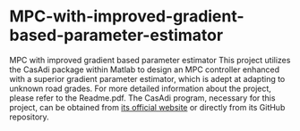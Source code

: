 # MPC-with-improved-gradient-based-parameter-estimator
MPC with improved gradient based parameter estimator
This project utilizes the CasAdi package within Matlab to design an MPC controller enhanced with a superior gradient parameter estimator, 
which is adept at adapting to unknown road grades. 
For more detailed information about the project, please refer to the Readme.pdf.
The CasAdi program, necessary for this project, can be obtained from [its official website](https://web.casadi.org/get/) or directly from its GitHub repository.
